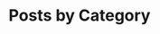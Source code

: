 ---
title: "Posts by Category"
layout: categories
permalink: /categories/
author_profile: true
description: Blog Post Categories for JosephGuadagno.NET
---